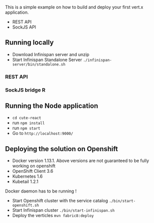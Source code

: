 This is a simple example on how to build and deploy your first vert.x application.

- REST API
- SockJS API

## Running locally 

- Download Infinispan server and unzip
- Start Infinispan Standalone Server `./infinispan-server/bin/standalone.sh` 

### REST API


### SockJS bridge R

## Running the Node application

- `cd cute-react`
- run `npm install`
- run `npm start`
- Go to `http://localhost:9000/`


## Deploying the solution on Openshift

- Docker version 1.13.1. Above versions are not guaranteed to be fully working on openshift
- OpenShift Client 3.6
- Kubernetes 1.6
- Kubetail 1.2.1

Docker daemon has to be running !

- Start Openshift cluster with the service catalog `./bin/start-openshift.sh`
- Start Infinispan cluster `./bin/start-infinispan.sh`
- Deploy the verticles `mvn fabric8:deploy`